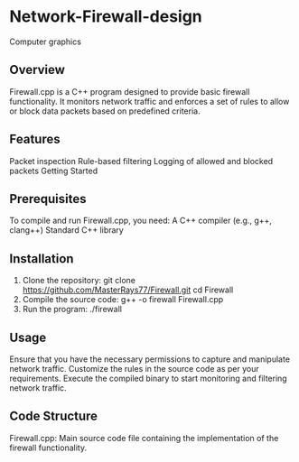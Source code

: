 # Network-Firewall-design
Computer graphics
## Overview
Firewall.cpp is a C++ program designed to provide basic firewall functionality. It monitors network traffic and enforces a set of rules to allow or block data packets based on predefined criteria.

## Features
Packet inspection
Rule-based filtering
Logging of allowed and blocked packets
Getting Started

## Prerequisites
To compile and run Firewall.cpp, you need:
A C++ compiler (e.g., g++, clang++)
Standard C++ library

## Installation
1. Clone the repository:
git clone https://github.com/MasterRays77/Firewall.git
cd Firewall
2. Compile the source code:
g++ -o firewall Firewall.cpp
3. Run the program:
./firewall

## Usage
Ensure that you have the necessary permissions to capture and manipulate network traffic.
Customize the rules in the source code as per your requirements.
Execute the compiled binary to start monitoring and filtering network traffic.

## Code Structure
Firewall.cpp: Main source code file containing the implementation of the firewall functionality.


